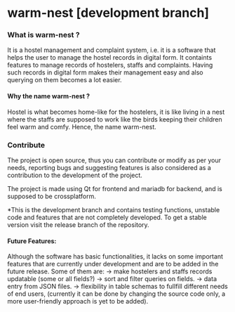 # warm-nest [development branch]
### What is warm-nest ?
It is a hostel management and complaint system, i.e. it is a software that helps the user to manage the hostel records in digital form. It containts features to manage records of hostelers, staffs and complaints. Having such records in digital form makes their management easy and also querying on them becomes a lot easier.

#### Why the name warm-nest ?
Hostel is what becomes home-like for the hostelers, it is like living in a nest where the staffs are supposed to work like the birds keeping their children feel warm and comfy. Hence, the name warm-nest.

### Contribute
The project is open source, thus you can contribute or modify as per your needs, reporting bugs and suggesting features is also considered as a contribution to the development of the project.

The project is made using Qt for frontend and mariadb for backend, and is supposed to be crossplatform.

*This is the development branch and contains testing functions, unstable code and features that are not completely developed. To get a stable version visit the release branch of the repository.

#### Future Features:
Although the software has basic functionalities, it lacks on some  important features that are currently under development and are to be added in the future release. Some of them are:
-> make hostelers and staffs records updatable (some or all fields?)
-> sort and filter queries on fields.
-> data entry from JSON files.
-> flexibility in table schemas to fullfill different needs of end users, (currently it can be done by changing the source code only, a more user-friendly approach is yet to be added).

